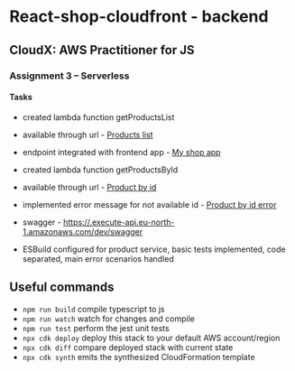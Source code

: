# React-shop-cloudfront - backend

## CloudX: AWS Practitioner for JS

### Assignment 3 – Serverless

#### Tasks

- created lambda function getProductsList
- available through url - [Products list](https://.execute-api.eu-north-1.amazonaws.com/dev/products)
- endpoint integrated with frontend app - [My shop app](https://.cloudfront.net/)

- created lambda function getProductsById
- available through url - [Product by id](https://.execute-api.eu-north-1.amazonaws.com/dev/products/1)
- implemented error message for not available id - [Product by id error](https://.execute-api.eu-north-1.amazonaws.com/dev/products/99)

- swagger - [https://.execute-api.eu-north-1.amazonaws.com/dev/swagger](https://.execute-api.eu-north-1.amazonaws.com/dev/swagger)

- ESBuild configured for product service, basic tests implemented, code separated, main error scenarios handled

##

## Useful commands

- `npm run build` compile typescript to js
- `npm run watch` watch for changes and compile
- `npm run test` perform the jest unit tests
- `npx cdk deploy` deploy this stack to your default AWS account/region
- `npx cdk diff` compare deployed stack with current state
- `npx cdk synth` emits the synthesized CloudFormation template
